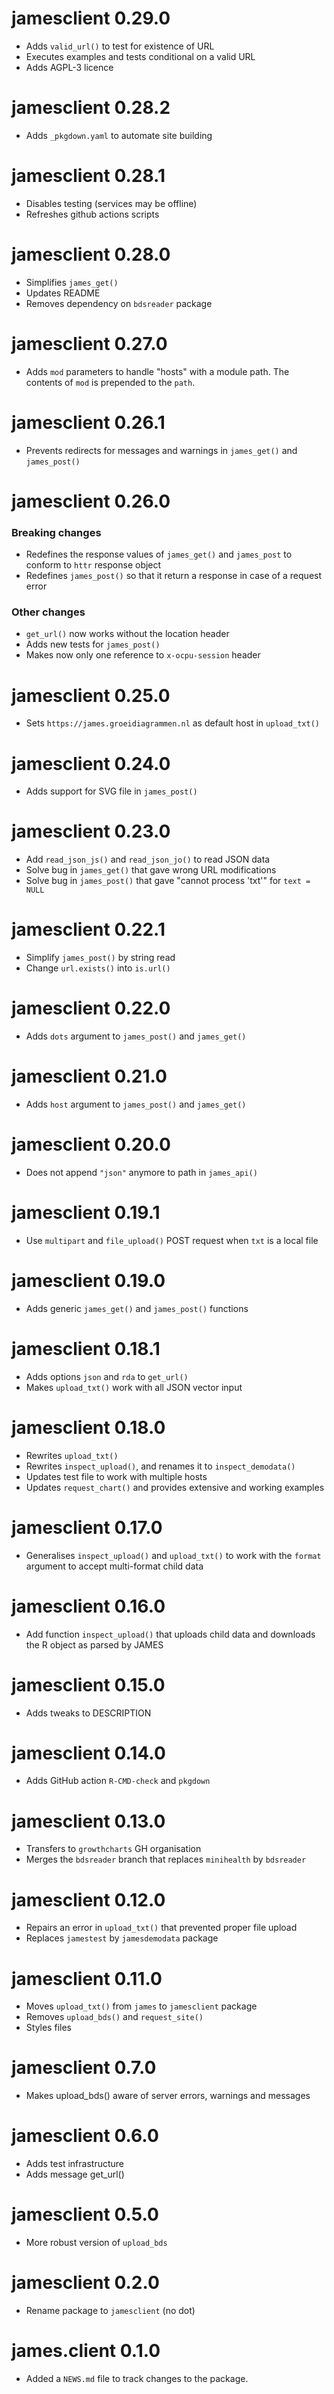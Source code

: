 # jamesclient 0.29.0

- Adds `valid_url()` to test for existence of URL
- Executes examples and tests conditional on a valid URL
- Adds AGPL-3 licence

# jamesclient 0.28.2

- Adds `_pkgdown.yaml` to automate site building

# jamesclient 0.28.1

- Disables testing (services may be offline)
- Refreshes github actions scripts

# jamesclient 0.28.0

- Simplifies `james_get()`
- Updates README
- Removes dependency on `bdsreader` package

# jamesclient 0.27.0

- Adds `mod` parameters to handle "hosts" with a module path. The contents of `mod` is prepended to the `path`.

# jamesclient 0.26.1

- Prevents redirects for messages and warnings in `james_get()` and `james_post()`

# jamesclient 0.26.0

### Breaking changes

- Redefines the response values of `james_get()` and `james_post` to conform to `httr` response object
- Redefines `james_post()` so that it return a response in case of a request error

### Other changes

- `get_url()` now works without the location header
- Adds new tests for `james_post()`
- Makes now only one reference to `x-ocpu-session` header

# jamesclient 0.25.0

- Sets `https://james.groeidiagrammen.nl` as default host in `upload_txt()`

# jamesclient 0.24.0

- Adds support for SVG file in `james_post()`

# jamesclient 0.23.0

- Add `read_json_js()` and `read_json_jo()` to read JSON data
- Solve bug in `james_get()` that gave wrong URL modifications
- Solve bug in `james_post()` that gave "cannot process 'txt'" for `text = NULL`

# jamesclient 0.22.1

- Simplify `james_post()` by string read
- Change `url.exists()` into `is.url()`

# jamesclient 0.22.0

- Adds `dots` argument to `james_post()` and `james_get()`

# jamesclient 0.21.0

- Adds `host` argument to `james_post()` and `james_get()`

# jamesclient 0.20.0

- Does not append `"json"` anymore to path in `james_api()`

# jamesclient 0.19.1

- Use `multipart` and `file_upload()` POST request when `txt` is a local file

# jamesclient 0.19.0

- Adds generic `james_get()` and `james_post()` functions

# jamesclient 0.18.1

- Adds options `json` and `rda` to `get_url()`
- Makes `upload_txt()` work with all JSON vector input

# jamesclient 0.18.0

- Rewrites `upload_txt()` 
- Rewrites `inspect_upload()`, and renames it to `inspect_demodata()`
- Updates test file to work with multiple hosts
- Updates `request_chart()` and provides extensive and working examples

# jamesclient 0.17.0

- Generalises `inspect_upload()` and `upload_txt()` to work with the `format` argument to accept multi-format child data

# jamesclient 0.16.0

- Add function `inspect_upload()` that uploads child data and downloads the R object as parsed by JAMES

# jamesclient 0.15.0

- Adds tweaks to DESCRIPTION

# jamesclient 0.14.0

- Adds GitHub action `R-CMD-check` and `pkgdown`

# jamesclient 0.13.0

- Transfers to `growthcharts` GH organisation
- Merges the `bdsreader` branch that replaces `minihealth` by `bdsreader`

# jamesclient 0.12.0

- Repairs an error in `upload_txt()` that prevented proper file upload
- Replaces `jamestest` by `jamesdemodata` package

# jamesclient 0.11.0

- Moves `upload_txt()` from `james` to `jamesclient` package
- Removes `upload_bds()` and `request_site()`
- Styles files

# jamesclient 0.7.0

- Makes upload_bds() aware of server errors, warnings and messages

# jamesclient 0.6.0

- Adds test infrastructure
- Adds message get_url()

# jamesclient 0.5.0

- More robust version of `upload_bds`

# jamesclient 0.2.0

- Rename package to `jamesclient` (no dot)

# james.client 0.1.0

* Added a `NEWS.md` file to track changes to the package.
